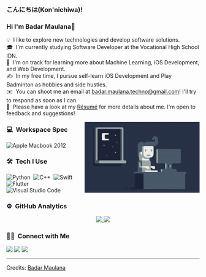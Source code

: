 ### こんにちは(Kon'nichiwa)! 

### Hi I'm Badar Maulana👋

💡 &nbsp;I like to explore new technologies and develop software solutions.\
🎓 &nbsp;I'm currently studying Software Developer at the Vocational High School IDN.\
🌱 &nbsp;I'm on track for learning more about Machine Learning, iOS Development, and Web Development.\
✍️ &nbsp;In my free time, I pursue self-learn iOS Development and Play Badminton as hobbies and side hustles.\
✉️ &nbsp;You can shoot me an email at badar.maulana.techno@gmail.com! I'll try to respond as soon as I can.\
📄 &nbsp;Please have a look at my [Résumé](https://drive.google.com/file/d/1_ixxK4K98fgIWPyaW5iym_kA657NoZCO/view?usp=sharing) for more details about me. I'm open to feedback and suggestions!

<img alt="Night Coding" src="https://raw.githubusercontent.com/AVS1508/AVS1508/master/assets/Night-Coding.gif" align="right"/>

### 💻 &nbsp;Workspace Spec
![Apple Macbook 2012](https://img.shields.io/badge/Apple-MacBook_Pro_2012-05122A?style=flat&logo=apple&logoColor=88E0EF)&nbsp;

### 🛠 &nbsp;Tech I Use

![Python](https://img.shields.io/badge/-Python-05122A?style=flat&logo=python)&nbsp;
![C++](https://img.shields.io/badge/-C++-05122A?style=flat&logo=C%2B%2B&logoColor=00599C)&nbsp;
![Swift](https://img.shields.io/badge/Swift-05122A?flat&logo=swift&logoColor=D06224)&nbsp;
![Flutter](https://img.shields.io/badge/Flutter-05122A?style=flat&logo=flutter&logoColor=94B3FD)&nbsp;
![Visual Studio Code](https://img.shields.io/badge/-Visual%20Studio%20Code-05122A?style=flat&logo=visual-studio-code&logoColor=007ACC)&nbsp;

### ⚙️ &nbsp;GitHub Analytics

<p align="center">
<a href="https://github.com/badadarr">
  <img height="180em" src="https://github-readme-stats.vercel.app/api?username=badadarr&show_icons=true&theme=algolia&include_all_commits=true&count_private=true" /> 
  <img height="180em" src="https://github-readme-stats-eight-theta.vercel.app/api/top-langs/?username=badadarr&layout=compact&langs_count=8&theme=algolia" />
 </a>
 </p>

### 🤝🏻 &nbsp;Connect with Me

<a href="https://linkedin.com/in/badadarrs"><img src="https://img.shields.io/badge/-Linkedin-0077B5?style=flat&logo=Linkedin&logoColor=white"/></a>
<a href="https://www.instagram.com/ai.badare"><img src="https://img.shields.io/badge/-Instagram-E4405F?style=flat&logo=Instagram&logoColor=white"/></a>
<a href="https://www.twitter.com/bididaw"><img src="https://img.shields.io/badge/-Twitter-1DA1F2?style=fflat&logo=twitter&logoColor=white"></a>

-----
Credits: [Badar Maulana](https://github.com/badadarr)



